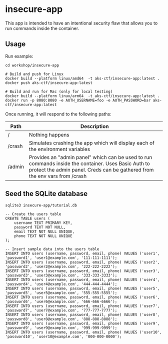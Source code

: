 # insecure-app

This app is intended to have an intentional security flaw that allows you to run commands inside the container.

## Usage

Run example: 
```
cd workshop/insecure-app

# Build and push for Linux
docker build --platform linux/amd64  -t aks-ctf/insecure-app:latest .
docker push aks-ctf/insecure-app:latest

# Build and run for Mac (only for local testing)
docker build --platform linux/arm64  -t aks-ctf/insecure-app:latest .
docker run -p 8080:8080 -e AUTH_USERNAME=foo -e AUTH_PASSWORD=bar aks-ctf/insecure-app:latest
```

Once running, it will respond to the following paths:

| Path | Description |
| --- | --- |
| / | Nothing happens |
| /crash | Simulates crashing the app which will display each of the environment variables |
| /admin | Provides an "admin panel" which can be used to run commands inside the container. Uses Basic Auth to protect the admin panel.  Creds can be gathered from the env vars from /crash |


## Seed the SQLite database

```
sqlite3 insecure-app/tutorial.db

-- Create the users table
CREATE TABLE users (
    username TEXT PRIMARY KEY,
    password TEXT NOT NULL,
    email TEXT NOT NULL UNIQUE,
    phone TEXT NOT NULL UNIQUE
);

-- Insert sample data into the users table
INSERT INTO users (username, password, email, phone) VALUES ('user1', 'password1', 'user1@example.com', '111-111-1111');
INSERT INTO users (username, password, email, phone) VALUES ('user2', 'password2', 'user2@example.com', '222-222-2222');
INSERT INTO users (username, password, email, phone) VALUES ('user3', 'password3', 'user3@example.com', '333-333-3333');
INSERT INTO users (username, password, email, phone) VALUES ('user4', 'password4', 'user4@example.com', '444-444-4444');
INSERT INTO users (username, password, email, phone) VALUES ('user5', 'password5', 'user5@example.com', '555-555-5555');
INSERT INTO users (username, password, email, phone) VALUES ('user6', 'password6', 'user6@example.com', '666-666-6666');
INSERT INTO users (username, password, email, phone) VALUES ('user7', 'password7', 'user7@example.com', '777-777-7777');
INSERT INTO users (username, password, email, phone) VALUES ('user8', 'password8', 'user8@example.com', '888-888-8888');
INSERT INTO users (username, password, email, phone) VALUES ('user9', 'password9', 'user9@example.com', '999-999-9999');
INSERT INTO users (username, password, email, phone) VALUES ('user10', 'password10', 'user10@example.com', '000-000-0000');
```

